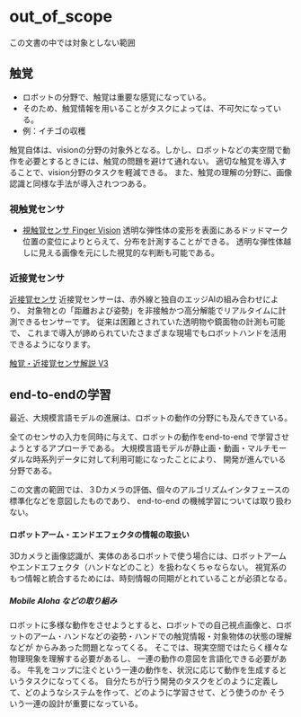 # out_of_scope
この文書の中では対象としない範囲
## 触覚
- ロボットの分野で、触覚は重要な感覚になっている。
- そのため、触覚情報を用いることがタスクによっては、不可欠になっている。
- 例：イチゴの収穫

触覚自体は、visionの分野の対象外となる。しかし、ロボットなどの実空間で動作を必要とするときには、触覚の問題を避けて通れない。
適切な触覚を導入することで、vision分野のタスクを軽減できる。
また、触覚の理解の分野に、画像認識と同様な手法が導入されつつある。

### 視触覚センサ
- [視触覚センサ Finger Vision](https://www.fingervision.jp/service-product)
透明な弾性体の変形を表面にあるドッドマーク位置の変位によりとらえて、分布を計測することができる。
透明な弾性体越しに見える画像を元にした視覚的な判断も可能である。

### 近接覚センサ
[近接覚センサ](https://www.thinker-robotics.co.jp/product/sensor-tk-01.html)
近接覚センサーは、赤外線と独自のエッジAIの組み合わせにより、
対象物との「距離および姿勢」を非接触かつ高分解能でリアルタイムに計測できるセンサーです。
従来は困難とされていた透明物や鏡面物の計測も可能で、
これまで導入が諦められていたさまざまな現場でもロボットハンドを活用できるようになります。


[触覚・近接覚センサ解説 V3](https://www.docswell.com/s/m_shimojo/Z8RPP5-2022-04-16-134500)

## end-to-endの学習
最近、大規模言語モデルの進展は、ロボットの動作の分野にも及んできている。

全てのセンサの入力を同時に与えて、ロボットの動作をend-to-end で学習させようとするアプローチである。
大規模言語モデルが静止画・動画・マルチモーダルな時系列データに対して利用可能になったことにより、
開発が進んでいる分野である。

この文書の範囲では、３Dカメラの評価、個々のアルゴリズムインタフェースの標準化などを意図したものであり、
end-to-end の機械学習については取り扱わない。

#### ロボットアーム・エンドエフェクタの情報の取扱い
3Dカメラと画像認識が、実体のあるロボットで使う場合には、ロボットアームやエンドエフェクタ（ハンドなどのこと）を扱わなくちゃならない。
視覚系のもつ情報と統合するためには、時刻情報の同期がとれていることが必須となる。

##### Mobile Aloha などの取り組み
ロボットに多様な動作をさせようとすると、ロボットでの自己視点画像と、ロボットのアーム・ハンドなどの姿勢・ハンドでの触覚情報・対象物体の状態の理解などが
からみあった問題となってくる。
そこでは、現実空間ではたらく様々な物理現象を理解する必要があるし、
一連の動作の意図を言語化できる必要がある。
牛乳をコップに注ぐという一連の動作を、状況に応じて動作を生成するというタスクになってくる。
自分たちが行う開発のタスクをどのように定義して、どのようなシステムを作って、どのように学習させて、どう使うのか
そういう一連の設計が重要になっている。

